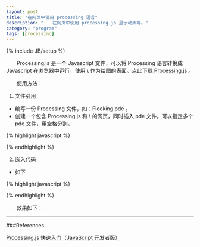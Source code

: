 ```yaml
---
layout: post
title: "在网页中使用 processing 语言"
description: "　　在网页中使用 processing.js 显示动画等。"
category: "program"
tags: [processing]
---
```

{% include JB/setup %}

　　Processing.js 是一个 Javascript 文件，可以将 Processing 语言转换成 Javascript 在浏览器中运行，使用 \ 作为绘图的表面。[点此下载 Processing.js](http://processingjs.org/download/) 。

　　使用方法：

1. 文件引用

* 编写一份 Processing 文件，如：Flocking.pde 。  
* 创建一个包含 Processing.js 和 \ 的网页，同时插入 pde 文件。可以指定多个 pde 文件，用空格分割。

{% highlight javascript %}
<script src="processing.js"></script>
<canavs data-processing-sources="Flocking.pde"></canvas>
{% endhighlight %}

2. 嵌入代码

* 如下

{% highlight javascript %}
<script src="processing.js"></script>
<script type ="text/processing" data-processing-target="mycanvas">

/**
 * RGB Cube.
 * 
 * The three primary colors of the additive color model are red, green, and blue.
 * This RGB color cube displays smooth transitions between these colors. 
 */
 
float xmag, ymag = 0;
float newXmag, newYmag = 0; 
 
void setup()  { 
  size(640, 360, P3D); 
  noStroke(); 
  colorMode(RGB, 1); 
} 
 
void draw()  { 
  background(0.5);
  
  pushMatrix(); 
  translate(width/2, height/2, -30); 
  
  newXmag = mouseX/float(width) * TWO_PI;
  newYmag = mouseY/float(height) * TWO_PI;
  
  float diff = xmag-newXmag;
  if (abs(diff) >  0.01) { 
    xmag -= diff/4.0; 
  }
  
  diff = ymag-newYmag;
  if (abs(diff) >  0.01) { 
    ymag -= diff/4.0; 
  }
  
  rotateX(-ymag); 
  rotateY(-xmag); 
  
  scale(90);
  beginShape(QUADS);

  fill(0, 1, 1); vertex(-1,  1,  1);
  fill(1, 1, 1); vertex( 1,  1,  1);
  fill(1, 0, 1); vertex( 1, -1,  1);
  fill(0, 0, 1); vertex(-1, -1,  1);

  fill(1, 1, 1); vertex( 1,  1,  1);
  fill(1, 1, 0); vertex( 1,  1, -1);
  fill(1, 0, 0); vertex( 1, -1, -1);
  fill(1, 0, 1); vertex( 1, -1,  1);

  fill(1, 1, 0); vertex( 1,  1, -1);
  fill(0, 1, 0); vertex(-1,  1, -1);
  fill(0, 0, 0); vertex(-1, -1, -1);
  fill(1, 0, 0); vertex( 1, -1, -1);

  fill(0, 1, 0); vertex(-1,  1, -1);
  fill(0, 1, 1); vertex(-1,  1,  1);
  fill(0, 0, 1); vertex(-1, -1,  1);
  fill(0, 0, 0); vertex(-1, -1, -1);

  fill(0, 1, 0); vertex(-1,  1, -1);
  fill(1, 1, 0); vertex( 1,  1, -1);
  fill(1, 1, 1); vertex( 1,  1,  1);
  fill(0, 1, 1); vertex(-1,  1,  1);

  fill(0, 0, 0); vertex(-1, -1, -1);
  fill(1, 0, 0); vertex( 1, -1, -1);
  fill(1, 0, 1); vertex( 1, -1,  1);
  fill(0, 0, 1); vertex(-1, -1,  1);

  endShape();
  
  popMatrix(); 
} 

</script>
<canvas id="mycanvas"></canvas>
{% endhighlight %}


　　效果如下：

<script type ="text/processing" data-processing-target="mycanvas">

/**
 * RGB Cube.
 * 
 * The three primary colors of the additive color model are red, green, and blue.
 * This RGB color cube displays smooth transitions between these colors. 
 */
 
float xmag, ymag = 0;
float newXmag, newYmag = 0; 
 
void setup()  { 
  size(640, 360, P3D); 
  noStroke(); 
  colorMode(RGB, 1); 
} 
 
void draw()  { 
  background(0.5);
  
  pushMatrix(); 
  translate(width/2, height/2, -30); 
  
  newXmag = mouseX/float(width) * TWO_PI;
  newYmag = mouseY/float(height) * TWO_PI;
  
  float diff = xmag-newXmag;
  if (abs(diff) >  0.01) { 
    xmag -= diff/4.0; 
  }
  
  diff = ymag-newYmag;
  if (abs(diff) >  0.01) { 
    ymag -= diff/4.0; 
  }
  
  rotateX(-ymag); 
  rotateY(-xmag); 
  
  scale(90);
  beginShape(QUADS);

  fill(0, 1, 1); vertex(-1,  1,  1);
  fill(1, 1, 1); vertex( 1,  1,  1);
  fill(1, 0, 1); vertex( 1, -1,  1);
  fill(0, 0, 1); vertex(-1, -1,  1);

  fill(1, 1, 1); vertex( 1,  1,  1);
  fill(1, 1, 0); vertex( 1,  1, -1);
  fill(1, 0, 0); vertex( 1, -1, -1);
  fill(1, 0, 1); vertex( 1, -1,  1);

  fill(1, 1, 0); vertex( 1,  1, -1);
  fill(0, 1, 0); vertex(-1,  1, -1);
  fill(0, 0, 0); vertex(-1, -1, -1);
  fill(1, 0, 0); vertex( 1, -1, -1);

  fill(0, 1, 0); vertex(-1,  1, -1);
  fill(0, 1, 1); vertex(-1,  1,  1);
  fill(0, 0, 1); vertex(-1, -1,  1);
  fill(0, 0, 0); vertex(-1, -1, -1);

  fill(0, 1, 0); vertex(-1,  1, -1);
  fill(1, 1, 0); vertex( 1,  1, -1);
  fill(1, 1, 1); vertex( 1,  1,  1);
  fill(0, 1, 1); vertex(-1,  1,  1);

  fill(0, 0, 0); vertex(-1, -1, -1);
  fill(1, 0, 0); vertex( 1, -1, -1);
  fill(1, 0, 1); vertex( 1, -1,  1);
  fill(0, 0, 1); vertex(-1, -1,  1);

  endShape();
  
  popMatrix(); 
} 

</script>
<canvas id="mycanvas"></canvas>


-------------------------------------------

###References

[Processing.js 快速入门（JavaScript 开发者版）](http://chengyichao.info/processing-js-quickstart/)  
